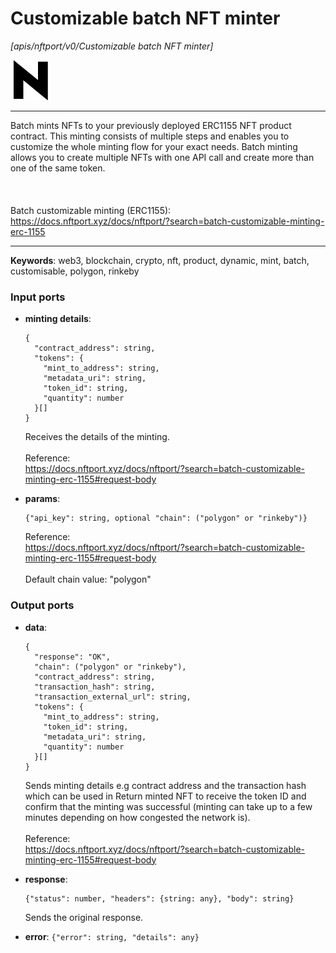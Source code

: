 # Customizable batch NFT minter

_[apis/nftport/v0/Customizable batch NFT minter]_

![icon](</assets/icons/352b98b2-6df6-4a21-93e1-a31cf5b9311d.png>)

---

Batch mints NFTs to your previously deployed ERC1155 NFT product contract. This minting consists of multiple steps and enables you to customize the whole minting flow for your exact needs. Batch minting allows you to create multiple NFTs with one API call and create more than one of the same token.<br>
<br>
<br>
<br>
Batch customizable minting (ERC1155):<br>
https://docs.nftport.xyz/docs/nftport/?search=batch-customizable-minting-erc-1155<br>

---

__Keywords__: web3, blockchain, crypto, nft, product, dynamic, mint, batch, customisable, polygon, rinkeby

### Input ports

* __minting details__: 
    ```
    {
      "contract_address": string,
      "tokens": {
        "mint_to_address": string,
        "metadata_uri": string,
        "token_id": string,
        "quantity": number
      }[]
    }
    ```

    Receives the details of the minting.<br>
    <br>
    Reference:<br>
    https://docs.nftport.xyz/docs/nftport/?search=batch-customizable-minting-erc-1155#request-body<br>


* __params__: 
    ```
    {"api_key": string, optional "chain": ("polygon" or "rinkeby")}
    ```

    Reference:<br>
    https://docs.nftport.xyz/docs/nftport/?search=batch-customizable-minting-erc-1155#request-body<br>
    <br>
    Default chain value: "polygon"<br>

### Output ports

* __data__: 
    ```
    {
      "response": "OK",
      "chain": ("polygon" or "rinkeby"),
      "contract_address": string,
      "transaction_hash": string,
      "transaction_external_url": string,
      "tokens": {
        "mint_to_address": string,
        "token_id": string,
        "metadata_uri": string,
        "quantity": number
      }[]
    }
    ```

    Sends minting details e.g contract address and the transaction hash which can be used in Return minted NFT to receive the token ID and confirm that the minting was successful (minting can take up to a few minutes depending on how congested the network is).<br>
    <br>
    Reference:<br>
    https://docs.nftport.xyz/docs/nftport/?search=batch-customizable-minting-erc-1155#request-body<br>


* __response__: 
    ```
    {"status": number, "headers": {string: any}, "body": string}
    ```

    Sends the original response.<br>


* __error__: ` {"error": string, "details": any} `


